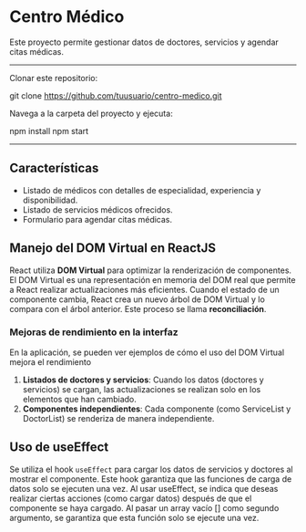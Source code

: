 # Centro Médico  

Este proyecto permite gestionar datos de doctores, servicios y agendar citas médicas.  

_________________________________________________________________________

Clonar este repositorio:

git clone https://github.com/tuusuario/centro-medico.git

Navega a la carpeta del proyecto y ejecuta:

npm install
npm start

__________________________________________________________________________

## Características  

- Listado de médicos con detalles de especialidad, experiencia y disponibilidad.  
- Listado de servicios médicos ofrecidos.  
- Formulario para agendar citas médicas.  

## Manejo del DOM Virtual en ReactJS  

React utiliza **DOM Virtual** para optimizar la renderización de componentes. El DOM Virtual es una representación en memoria del DOM real que permite a React realizar actualizaciones más eficientes. Cuando el estado de un componente cambia, React crea un nuevo árbol de DOM Virtual y lo compara con el árbol anterior. Este proceso se llama **reconciliación**.

### Mejoras de rendimiento en la interfaz  
En la aplicación, se pueden ver ejemplos de cómo el uso del DOM Virtual mejora el rendimiento
1. **Listados de doctores y servicios**: Cuando los datos (doctores y servicios) se cargan, las actualizaciones se realizan solo en los elementos que han cambiado.  
2. **Componentes independientes**: Cada componente (como ServiceList y DoctorList) se renderiza de manera independiente.  

## Uso de useEffect  

Se utiliza el hook `useEffect` para cargar los datos de servicios y doctores al mostrar el componente. Este hook garantiza que las funciones de carga de datos solo se ejecuten una vez. Al usar useEffect, se indica que deseas realizar ciertas acciones (como cargar datos) después de que el componente se haya cargado. Al pasar un array vacío [] como segundo argumento, se garantiza que esta función solo se ejecute una vez.


